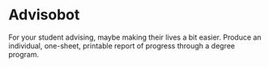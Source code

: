 # Advisobot

For your student advising, maybe making their lives a bit easier.
Produce an individual, one-sheet, printable report of progress through
a degree program.
